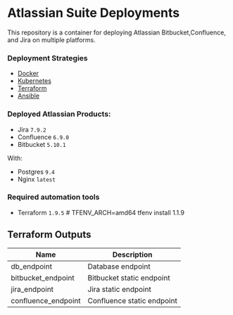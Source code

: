 # Atlassian Suite Deployments
This repository is a container for deploying
Atlassian Bitbucket,Confluence, and Jira on multiple
platforms.

### Deployment Strategies
- [Docker](docker/README.md)
- [Kubernetes](kubernetes/README.md)
- [Terraform](terraform/README.md)
- [Ansible](ansible/README.md)

### Deployed Atlassian Products:
- Jira `7.9.2`
- Confluence `6.9.0`
- Bitbucket `5.10.1`

With:
- Postgres `9.4`
- Nginx `latest`


### Required automation tools
- Terraform `1.9.5` # TFENV_ARCH=amd64 tfenv install 1.1.9


## Terraform Outputs

| Name | Description |
|------|-------------|
| db_endpoint | Database endpoint |
| bitbucket_endpoint | Bitbucket static endpoint |
| jira_endpoint | Jira static endpoint |
| confluence_endpoint | Confluence static endpoint |
